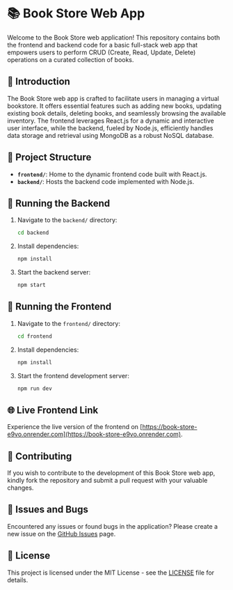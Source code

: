 
# 📚 Book Store Web App

Welcome to the Book Store web application! This repository contains both the frontend and backend code for a basic full-stack web app that empowers users to perform CRUD (Create, Read, Update, Delete) operations on a curated collection of books.

## 🌟 Introduction

The Book Store web app is crafted to facilitate users in managing a virtual bookstore. It offers essential features such as adding new books, updating existing book details, deleting books, and seamlessly browsing the available inventory. The frontend leverages React.js for a dynamic and interactive user interface, while the backend, fueled by Node.js, efficiently handles data storage and retrieval using MongoDB as a robust NoSQL database.

## 📂 Project Structure

- **`frontend/`**: Home to the dynamic frontend code built with React.js.
- **`backend/`**: Hosts the backend code implemented with Node.js.

## 🚀 Running the Backend

1. Navigate to the `backend/` directory:
   ```bash
   cd backend
   ```

2. Install dependencies:
   ```bash
   npm install
   ```

3. Start the backend server:
   ```bash
   npm start
   ```

## 🚀 Running the Frontend

1. Navigate to the `frontend/` directory:
   ```bash
   cd frontend
   ```

2. Install dependencies:
   ```bash
   npm install
   ```

3. Start the frontend development server:
   ```bash
   npm run dev
   ```

## 🌐 Live Frontend Link

Experience the live version of the frontend on [https://book-store-e9vo.onrender.com](https://book-store-e9vo.onrender.com).

## 🤝 Contributing

If you wish to contribute to the development of this Book Store web app, kindly fork the repository and submit a pull request with your valuable changes.

## 🐛 Issues and Bugs

Encountered any issues or found bugs in the application? Please create a new issue on the [GitHub Issues](https://github.com/manascb1344/Book-Store/issues) page.

## 📜 License

This project is licensed under the MIT License - see the [LICENSE](LICENSE) file for details.
